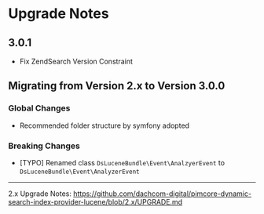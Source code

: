 # Upgrade Notes

## 3.0.1
- Fix ZendSearch Version Constraint

## Migrating from Version 2.x to Version 3.0.0

### Global Changes
- Recommended folder structure by symfony adopted

### Breaking Changes
- [TYPO] Renamed class `DsLuceneBundle\Event\AnalzyerEvent` to `DsLuceneBundle\Event\AnalyzerEvent`

***

2.x Upgrade Notes: https://github.com/dachcom-digital/pimcore-dynamic-search-index-provider-lucene/blob/2.x/UPGRADE.md
